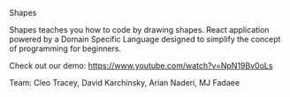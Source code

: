 Shapes

Shapes teaches you how to code by drawing shapes. React application powered by a Domain Specific Language designed to simplify the concept of programming for beginners. 

Check out our demo: https://www.youtube.com/watch?v=NpN19Bv0oLs

Team: Cleo Tracey, David Karchinsky, Arian Naderi, MJ Fadaee
